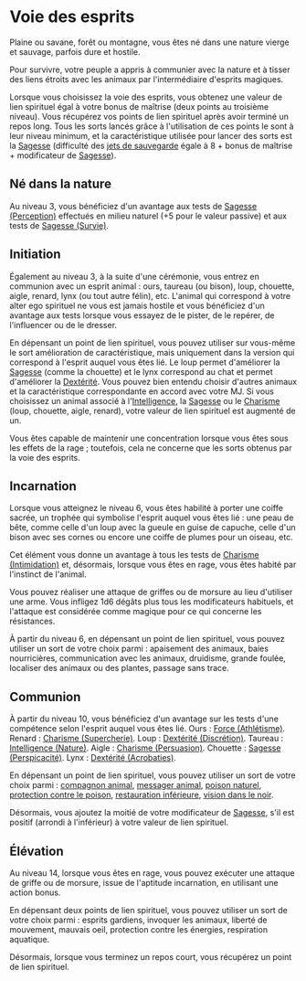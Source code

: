 [][Items]

# Voie des esprits

Plaine ou savane, forêt ou montagne, vous êtes né dans une nature vierge et sauvage, parfois dure et hostile.

Pour survivre, votre peuple a appris à communier avec la nature et à tisser des liens étroits avec les animaux par l'intermédiaire d'esprits magiques.

Lorsque vous choisissez la voie des esprits, vous obtenez une valeur de lien spirituel égal à votre bonus de maîtrise (deux points au troisième niveau). Vous récupérez vos points de lien spirituel après avoir terminé un repos long. Tous les sorts lancés grâce à l'utilisation de ces points le sont à leur niveau minimum, et la caractéristique utilisée pour lancer des sorts est la [Sagesse] (difficulté des [jets de sauvegarde] égale à 8 + bonus de maîtrise + modificateur de [Sagesse]).

[][Generic]

## Né dans la nature

Au niveau 3, vous bénéficiez d'un avantage aux tests de [Sagesse (Perception)] effectués en milieu naturel (+5 pour le valeur passive) et aux tests de [Sagesse (Survie)].

[][Generic]

## Initiation

Également au niveau 3, à la suite d'une cérémonie, vous entrez en communion avec un esprit animal : ours, taureau (ou bison), loup, chouette, aigle, renard, lynx (ou tout autre félin), etc. L'animal qui correspond à votre alter ego spirituel ne vous est jamais hostile et vous bénéficiez d'un avantage aux tests lorsque vous essayez de le pister, de le repérer, de l'influencer ou de le dresser.

En dépensant un point de lien spirituel, vous pouvez utiliser sur vous-même le sort amélioration de caractéristique, mais uniquement dans la version qui correspond à l'esprit auquel vous êtes lié. Le loup permet d'améliorer la [Sagesse] (comme la chouette) et le lynx correspond au chat et permet d'améliorer la [Dextérité]. Vous pouvez bien entendu choisir d'autres animaux et la caractéristique correspondante en accord avec votre MJ. Si vous choisissez un animal associé à l'[Intelligence], la [Sagesse] ou le [Charisme] (loup, chouette, aigle, renard), votre valeur de lien spirituel est augmenté de un.

Vous êtes capable de maintenir une concentration lorsque vous êtes sous les effets de la rage ; toutefois, cela ne concerne que les sorts obtenus par la voie des esprits.

[][Generic]

## Incarnation

Lorsque vous atteignez le niveau 6, vous êtes habilité à porter une coiffe sacrée, un trophée qui symbolise l'esprit auquel vous êtes lié : une peau de bête, comme celle d'un loup avec la gueule en guise de capuche, celle d'un bison avec ses cornes ou encore une coiffe de plumes pour un oiseau, etc.

Cet élément vous donne un avantage à tous les tests de [Charisme (Intimidation)] et, désormais, lorsque vous êtes en rage, vous êtes habité par l'instinct de l'animal.

Vous pouvez réaliser une attaque de griffes ou de morsure au lieu d'utiliser une arme. Vous infligez 1d6 dégâts plus tous les modificateurs habituels, et l'attaque est considérée comme magique pour ce qui concerne les résistances.

À partir du niveau 6, en dépensant un point de lien spirituel, vous pouvez utiliser un sort de votre choix parmi : apaisement des animaux, baies nourricières, communication avec les animaux, druidisme, grande foulée, localiser des animaux ou des plantes, passage sans trace.

[][Generic]

## Communion

À partir du niveau 10, vous bénéficiez d'un avantage sur les tests d'une compétence selon l'esprit auquel vous êtes lié. Ours : [Force (Athlétisme)]. Renard : [Charisme (Supercherie)]. Loup : [Dextérité (Discrétion)]. Taureau : [Intelligence (Nature)]. Aigle : [Charisme (Persuasion)]. Chouette : [Sagesse (Perspicacité)]. Lynx : [Dextérité (Acrobaties)].

En dépensant un point de lien spirituel, vous pouvez utiliser un sort de votre choix parmi : [compagnon animal], [messager animal], [poison naturel], [protection contre le poison], [restauration inférieure], [vision dans le noir].

Désormais, vous ajoutez la moitié de votre modificateur de [Sagesse], s'il est positif (arrondi à l'inférieur) à votre valeur de lien spirituel.

[][Generic]

## Élévation

Au niveau 14, lorsque vous êtes en rage, vous pouvez exécuter une attaque de griffe ou de morsure, issue de l'aptitude incarnation, en utilisant une action bonus.

En dépensant deux points de lien spirituel, vous pouvez utiliser un sort de votre choix parmi : esprits gardiens, invoquer les animaux, liberté de mouvement, mauvais oeil, protection contre les énergies, respiration aquatique.

Désormais, lorsque vous terminez un repos court, vous récupérez un point de lien spirituel.

[Force]: abilities_strength_hd.md
[Dextérité]: abilities_dexterity_hd.md
[Constitution]: abilities_constitution_hd.md
[Intelligence]: abilities_intelligence_hd.md
[Sagesse]: abilities_wisdom_hd.md
[Charisme]: abilities_charisma_hd.md
[jet de sauvegarde]: abilities_hd.md#jets-de-sauvegarde
[jets de sauvegarde]: abilities_hd.md#jets-de-sauvegarde
[Jet de sauvegarde]: abilities_hd.md#jets-de-sauvegarde
[Jets de sauvegarde]: abilities_hd.md#jets-de-sauvegarde

[Acrobaties]: abilities_dexterity_hd.md#acrobaties
[Athlétisme]: abilities_strength_hd.md#athlétisme
[compagnon animal]: spells_hd.md#compagnon-animal
[Discrétion]: abilities_dexterity_hd.md#discrétion
[Intimidation]: abilities_charisma_hd.md#intimidation
[messager animal]: spells_hd.md#messager-animal
[Nature]: abilities_intelligence_hd.md#nature
[Perception]: abilities_wisdom_hd.md#perception
[Perspicacité]: abilities_wisdom_hd.md#perspicacité
[Persuasion]: abilities_charisma_hd.md#persuasion
[poison naturel]: spells_hd.md#poison-naturel
[protection contre le poison]: spells_hd.md#protection-contre-le-poison
[restauration inférieure]: spells_hd.md#restauration-inférieure
[Supercherie]: abilities_charisma_hd.md#supercherie
[Survie]: abilities_wisdom_hd.md#survie
[vision dans le noir]: environment_hd.md#vision-dans-le-noir

[Charisme (Intimidation)]: abilities_charisma_hd.md#intimidation
[Charisme (Persuasion)]: abilities_charisma_hd.md#persuasion
[Charisme (Supercherie)]: abilities_charisma_hd.md#supercherie
[Dextérité (Acrobaties)]: abilities_dexterity_hd.md#acrobaties
[Dextérité (Discrétion)]: abilities_dexterity_hd.md#discrétion
[Force (Athlétisme)]: abilities_strength_hd.md#athlétisme
[Intelligence (Nature)]: abilities_intelligence_hd.md#nature
[Sagesse (Perception)]: abilities_wisdom_hd.md#perception
[Sagesse (Perspicacité)]: abilities_wisdom_hd.md#perspicacité
[Sagesse (Survie)]: abilities_wisdom_hd.md#survie


[Items]: #
[Generic]: #
